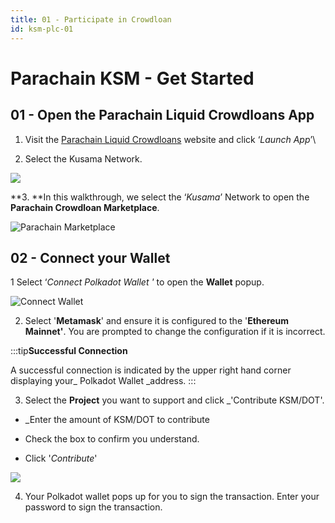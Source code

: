 ```yaml
---
title: 01 - Participate in Crowdloan
id: ksm-plc-01
---
```


# Parachain KSM - Get Started

## 01 - Open the Parachain Liquid Crowdloans App

1. Visit the [Parachain Liquid Crowdloans](https://stakefi.ankr.com/parachain-bonds) website and click ‘_Launch App_’\

2. Select the Kusama Network.

![](@site/static/img/ksm-network.png)

**3. **In this walkthrough, we select the ‘_Kusama_’ Network to open the **Parachain Crowdloan Marketplace**.

![Parachain Marketplace](@site/static/img/parachain-market.png)

## 02 - Connect your Wallet

1 Select ‘_Connect Polkadot Wallet '_ to open the **Wallet** popup.

![Connect Wallet](@site/static/img/connect-wallet.png)

2. Select '**Metamask**' and ensure it is configured to the '**Ethereum Mainnet'**. You are prompted to change the configuration if it is incorrect.

:::tip**Successful Connection**

A successful connection is indicated by the upper right hand corner displaying your_ Polkadot Wallet _address.
:::


3. Select the **Project** you want to support and click _'Contribute KSM/DOT'. 
- _Enter the amount of KSM/DOT to contribute

- Check the box to confirm you understand.

- Click '_Contribute_'

![](@site/static/img/parachain.png)

4. Your Polkadot wallet pops up for you to sign the transaction. Enter your password to sign the transaction.